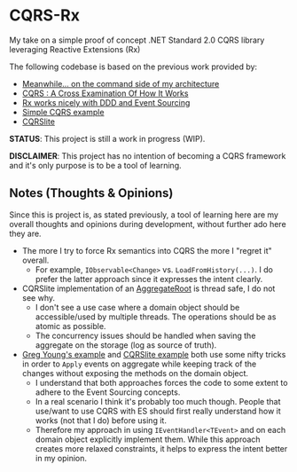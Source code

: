 # CQRS-Rx

My take on a simple proof of concept .NET Standard 2.0 CQRS library leveraging Reactive Extensions (Rx)

The following codebase is based on the previous work provided by:

* [Meanwhile... on the command side of my architecture](https://cuttingedge.it/blogs/steven/pivot/entry.php?id=91)
* [CQRS : A Cross Examination Of How It Works](https://www.codeproject.com/articles/991648/cqrs-a-cross-examination-of-how-it-works)
* [Rx works nicely with DDD and Event Sourcing](https://abdullin.com/post/rx-works-nicely-with-ddd-and-event-sourcing/)
* [Simple CQRS example](https://github.com/gregoryyoung/m-r)
* [CQRSlite](https://github.com/gautema/CQRSlite)

**STATUS**: This project is still a work in progress (WIP).

**DISCLAIMER**: This project has no intention of becoming a CQRS framework and it's only purpose is to be a tool of learning.

## Notes (Thoughts & Opinions)

Since this is project is, as stated previously, a tool of learning here are my overall thoughts and opinions during development, without further ado here they are.

* The more I try to force Rx semantics into CQRS the more I "regret it" overall.
  * For example, `IObservable<Change>` vs. `LoadFromHistory(...)`. I do prefer the latter approach since it expresses the intent clearly.
* CQRSlite implementation of an [AggregateRoot](https://github.com/gautema/CQRSlite/blob/master/Framework/CQRSlite/Domain/AggregateRoot.cs) is thread safe, I do not see why.
  * I don't see a use case where a domain object should be accessible/used by multiple threads. The operations should be as atomic as possible.
  * The concurrency issues should be handled when saving the aggregate on the storage (log as source of truth).
* [Greg Young's example](https://github.com/gregoryyoung/m-r/blob/master/SimpleCQRS/InfrastructureCrap.DontBotherReadingItsNotImportant.cs) and [CQRSlite example](https://github.com/gautema/CQRSlite/blob/master/Framework/CQRSlite/Infrastructure/DynamicInvoker.cs) both use some nifty tricks in order to `Apply` events on aggregate while keeping track of the changes without exposing the methods on the domain object.
  * I understand that both approaches forces the code to some extent to adhere to the Event Sourcing concepts.
  * In a real scenario I think it's probably too much though. People that use/want to use CQRS with ES should first really understand how it works (not that I do) before using it.
  * Therefore my approach in using `IEventHandler<TEvent>` and on each domain object explicitly implement them. While this approach creates more relaxed constraints, it helps to express the intent better in my opinion.
